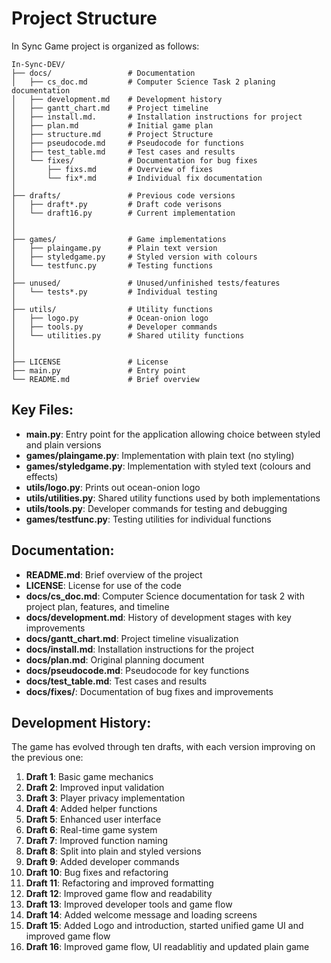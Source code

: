 
# Project Structure

In Sync Game project is organized as follows:

```
In-Sync-DEV/
├── docs/                 # Documentation
│   ├── cs_doc.md         # Computer Science Task 2 planing documentation
│   ├── development.md    # Development history
│   ├── gantt_chart.md    # Project timeline
│   ├── install.md.       # Installation instructions for project
│   ├── plan.md           # Initial game plan
│   ├── structure.md      # Project Structure
│   ├── pseudocode.md     # Pseudocode for functions
│   ├── test_table.md     # Test cases and results
│   └── fixes/            # Documentation for bug fixes
│       ├── fixs.md       # Overview of fixes
│       └── fix*.md       # Individual fix documentation
│
├── drafts/               # Previous code versions
│   ├── draft*.py         # Draft code verisons
│   └── draft16.py        # Current implementation
│
│
├── games/                # Game implementations
│   ├── plaingame.py      # Plain text version
│   ├── styledgame.py     # Styled version with colours
│   └── testfunc.py       # Testing functions
│
├── unused/               # Unused/unfinished tests/features
│   └── tests*.py         # Individual testing 
│
├── utils/                # Utility functions
│   ├── logo.py           # Ocean-onion logo
│   ├── tools.py          # Developer commands
│   └── utilities.py      # Shared utility functions
│
│
├── LICENSE               # License
├── main.py               # Entry point
└── README.md             # Brief overview
```

## Key Files:

- **main.py**: Entry point for the application allowing choice between styled and plain versions
- **games/plaingame.py**: Implementation with plain text (no styling)
- **games/styledgame.py**: Implementation with styled text (colours and effects)
- **utils/logo.py**: Prints out ocean-onion logo
- **utils/utilities.py**: Shared utility functions used by both implementations
- **utils/tools.py**: Developer commands for testing and debugging
- **games/testfunc.py**: Testing utilities for individual functions

## Documentation:

- **README.md**: Brief overview of the project
- **LICENSE**: License for use of the code
- **docs/cs_doc.md**: Computer Science documentation for task 2 with project plan, features, and timeline
- **docs/development.md**: History of development stages with key improvements
- **docs/gantt_chart.md**: Project timeline visualization
- **docs/install.md**: Installation instructions for the project 
- **docs/plan.md**: Original planning document
- **docs/pseudocode.md**: Pseudocode for key functions
- **docs/test_table.md**: Test cases and results
- **docs/fixes/**: Documentation of bug fixes and improvements

## Development History:

The game has evolved through ten drafts, with each version improving on the previous one:
1. **Draft 1**: Basic game mechanics
2. **Draft 2**: Improved input validation
3. **Draft 3**: Player privacy implementation
4. **Draft 4**: Added helper functions
5. **Draft 5**: Enhanced user interface
6. **Draft 6**: Real-time game system
7. **Draft 7**: Improved function naming
8. **Draft 8**: Split into plain and styled versions
9. **Draft 9**: Added developer commands
10. **Draft 10**: Bug fixes and refactoring
11. **Draft 11**: Refactoring and improved formatting
12. **Draft 12**: Improved game flow and readability
13. **Draft 13**: Improved developer tools and game flow
14. **Draft 14**: Added welcome message and loading screens
15. **Draft 15**: Added Logo and introduction, started unified game UI and improved game flow
16. **Draft 16**: Improved game flow, UI readablitiy and updated plain game